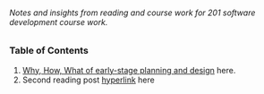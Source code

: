 ###### Notes and insights from reading and course work for 201 software development course work.

### **Table of Contents**

1. [Why, How, What of early-stage planning and design](https://jasondormier.github.io/reading-notes/class-01) here.
1. Second reading post [hyperlink](jasondormier.github.io/reading-notes) here


